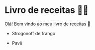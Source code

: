 # Livro de receitas :woman_cook:

Olá! Bem vindo ao meu livro de receitas :cookie:

- Strogonoff de frango

- Pavê

  

